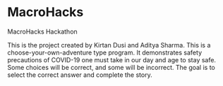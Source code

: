 # MacroHacks
MacroHacks Hackathon


This is the project created by Kirtan Dusi and Aditya Sharma.
This is a choose-your-own-adventure type program. 
It demonstrates safety precautions of COVID-19 one must take in our day and age to stay safe. 
Some choices will be correct, and some will be incorrect. The goal is to select the correct answer and complete the story. 
